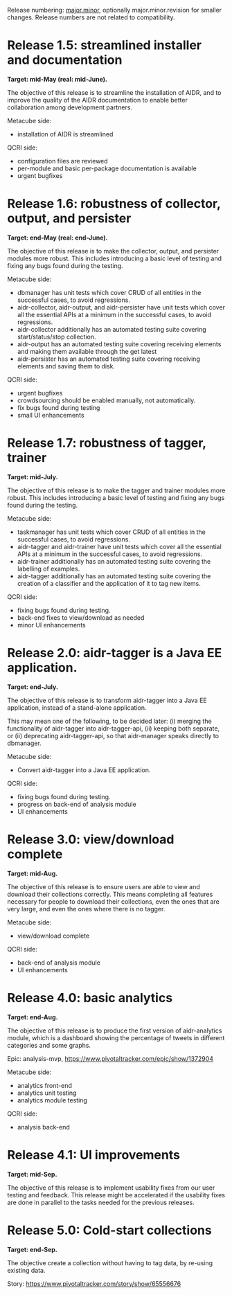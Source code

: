 Release numbering: [major.minor](https://www.gnu.org/prep/standards/html_node/Releases.html#index-version-numbers_002c-for-releases), optionally major.minor.revision for smaller changes. Release numbers are not related to compatibility.

# Release 1.5: streamlined installer and documentation

**Target: mid-May (real: mid-June).**

The objective of this release is to streamline the installation of AIDR, and to improve the quality of the AIDR documentation to enable better collaboration among development partners.

Metacube side:
* installation of AIDR is streamlined

QCRI side:
* configuration files are reviewed
* per-module and basic per-package documentation is available
* urgent bugfixes

# Release 1.6: robustness of collector, output, and persister

**Target: end-May (real: end-June).**

The objective of this release is to make the collector, output, and persister modules more robust. This includes introducing a basic level of testing and fixing any bugs found during the testing.

Metacube side:
* dbmanager has unit tests which cover CRUD of all entities in the successful cases, to avoid regressions.
* aidr-collector, aidr-output, and aidr-persister have unit tests which cover all the essential APIs at a minimum in the successful cases, to avoid regressions.
* aidr-collector additionally has an automated testing suite covering start/status/stop collection.
* aidr-output has an automated testing suite covering receiving elements and making them available through the get latest
* aidr-persister has an automated testing suite covering receiving elements and saving them to disk.

QCRI side:
* urgent bugfixes
* crowdsourcing should be enabled manually, not automatically.
* fix bugs found during testing
* small UI enhancements


# Release 1.7: robustness of tagger, trainer

**Target: mid-July.**

The objective of this release is to make the tagger and trainer modules more robust. This includes introducing a basic level of testing and fixing any bugs found during the testing.

Metacube side:
* taskmanager has unit tests which cover CRUD of all entities in the successful cases, to avoid regressions.
* aidr-tagger and aidr-trainer have unit tests which cover all the essential APIs at a minimum in the successful cases, to avoid regressions.
* aidr-trainer additionally has an automated testing suite covering the labelling of examples.
* aidr-tagger additionally has an automated testing suite covering the creation of a classifier and the application of it to tag new items.

QCRI side:
* fixing bugs found during testing.
* back-end fixes to view/download as needed
* minor UI enhancements

# Release 2.0: aidr-tagger is a Java EE application.

**Target: end-July.**

The objective of this release is to transform aidr-tagger into a Java EE application, instead of a stand-alone application.

This may mean one of the following, to be decided later: (i) merging the functionality of aidr-tagger into aidr-tagger-api, (ii) keeping both separate, or (ii) deprecating aidr-tagger-api, so that aidr-manager speaks directly to dbmanager.

Metacube side:
* Convert aidr-tagger into a Java EE application.

QCRI side:
* fixing bugs found during testing.
* progress on back-end of analysis module
* UI enhancements

# Release 3.0: view/download complete

**Target: mid-Aug.**

The objective of this release is to ensure users are able to view and download their collections correctly. This means completing all features necessary for people to download their collections, even the ones that are very large, and even the ones where there is no tagger.

Metacube side:
* view/download complete

QCRI side:
* back-end of analysis module
* UI enhancements

# Release 4.0: basic analytics

**Target: end-Aug.**

The objective of this release is to produce the first version of aidr-analytics module, which is a dashboard showing the percentage of tweets in different categories and some graphs.

Epic: analysis-mvp, https://www.pivotaltracker.com/epic/show/1372904

Metacube side:
* analytics front-end
* analytics unit testing
* analytics module testing 

QCRI side:
* analysis back-end

# Release 4.1: UI improvements

**Target: mid-Sep.**

The objective of this release is to implement usability fixes from our user testing and feedback. This release might be accelerated if the usability fixes are done in parallel to the tasks needed for the previous releases.

# Release 5.0: Cold-start collections

**Target: end-Sep.**

The objective create a collection without having to tag data, by re-using existing data.

Story: https://www.pivotaltracker.com/story/show/65556676